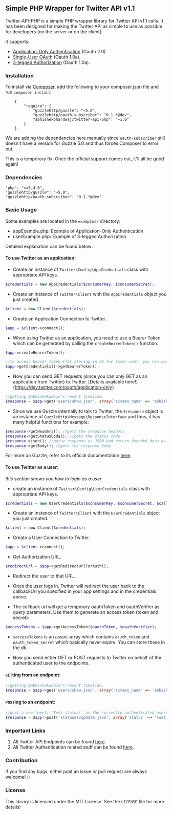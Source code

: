 ## Simple PHP Wrapper for Twitter API v1.1

Twitter-API-PHP is a simple PHP wrapper library for Twitter API v1.1 calls. It has been designed for making the Twitter API as simple to use as possible for developers (on the server or on the client).

It supports:

- [Application-Only Authentication](https://dev.twitter.com/oauth/application-only) (Oauth 2.0).
- [Single-User OAuth](https://dev.twitter.com/oauth/overview/single-user) (Oauth 1.0a).
- [3-legged Authorization](https://dev.twitter.com/oauth/3-legged) (Oauth 1.0a).


### Installation

To install via [Composer](https://getcomposer.org), add the following to your composer.json file and run `composer install`:

```
    {
        "require": {
            "guzzlehttp/guzzle": "~5.0",
            "guzzlehttp/oauth-subscriber": "0.1.*@dev",
            "abhishekbhardwaj/twitter-api-php": "~1.0"
        }
    }
```

We are adding the dependencies here manually since `oauth-subscriber` still doesn't have a version for Guzzle 5.0 and thus forces Composer to error out.

This is a temporary fix. Once the official support comes out, it'll all be good again!

### Dependencies

```
"php": ">=5.4.0",
"guzzlehttp/guzzle": "~5.0",
"guzzlehttp/oauth-subscriber": "0.1.*@dev"
```

### Basic Usage

Some examples are located in the `examples/` directory:

- appExample.php: Example of Application-Only Authentication
- userExample.php: Example of 3-legged Authorization

Detailed explanation can be found below:

#### To use Twitter as an application:

- Create an instance of `Twitter\Config\AppCredentials` class with appropriate API keys.

```php
$credentials = new AppCredentials($consumerKey, $consumerSecret);
```

- Create an instance of `Twitter\Client` with the `AppCredentials` object you just created.

```php
$client = new Client($credentials);
```

- Create an Application Connection to Twitter.

```php
$app = $client->connect();
```

- When using Twitter as an application, you need to use a Bearer Token which can be generated by calling the `createBearerToken()` function.

```php
$app->createBearerToken();

//to access bearer token (for storing in db for later use), you can use:
$app->getCredentials()->getBearerToken();
```

- Now you can send GET requests (since you can only GET as an application from Twitter) to Twitter. [Details available here!]{https://dev.twitter.com/oauth/application-only}

```php
//getting @abhishekwebin's recent timeline.
$response = $app->get('users/show.json', array('screen_name' => 'abhishekwebin'));
```

- Since we use Guzzle internally to talk to Twitter, the `$response` object is an instance of `GuzzleHttp\Message\ResponseInterface` and thus, it has many helpful functions for example:

```php
$response->getHeaders(); //gets the response headers
$response->getStatusCode(); //gets the status code
$response->json(); //parse response as JSON and return decoded data as assoc-array
$response->getBody(); //gets the response body
```

For more on Guzzle, refer to its official documentation [here](http://guzzle.readthedocs.org/en/latest/quickstart.html).


#### To use Twitter as a user:

*this section shows you how to login as a user*

- create an instance of `Twitter\Config\UserCredentials` class with appropriate API keys.

```php
$credentials = new UserCredentials($consumerKey, $consumerSecret, $callbackUrl);
```

- Create an instance of `Twitter\Client` with the `UserCredentials` object you just created.

```php
$client = new Client($credentials);
```

- Create a User Connection to Twitter.

```php
$app = $client->connect();
```

- Get Authorization URL.

```php
$redirectUrl = $app->getRedirectUrlForAuth();
```

- Redirect the user to that URL.

- Once the user logs in, Twitter will redirect the user back to the callbackUrl you specified in your app settings and in the credentials above.

- The callback url will get a temporary oauthToken and oauthVerifier as query parameters. Use them to generate an access token (token and secret):

```php
$accessTokens = $app->getAccessToken($oauthToken, $oauthVerifier);
```

- `$accessTokens` is an assoc-array which contains `oauth_token` and `oauth_token_secret` which basically never expire. You can store these in the db.

- Now you send either GET or POST requests to Twitter on behalf of the authenticated user to the endpoints.


#### `GET`ting from an endpoint:

```php
//getting @abhishekwebin's recent timeline.
$response = $app->get('users/show.json', array('screen_name' => 'abhishekwebin'));
```


#### `POST`ing to an endpoint:

```php
//post a new tweet: 'Test status!' as the currently authenticated users.
$response = $app->post('statuses/update.json', array('status' => 'Test status!'));
```

### Important Links

1. All Twitter API Endpoints can be found [here](https://dev.twitter.com/rest/public).
2. All Twitter Authentication related stuff can be found [here](https://dev.twitter.com/oauth).

### Contribution

If you find any bugs, either post an issue or pull request are always welcome! :)

### License

This library is licensed under the MIT License. See the `LICENSE` file for more details!
